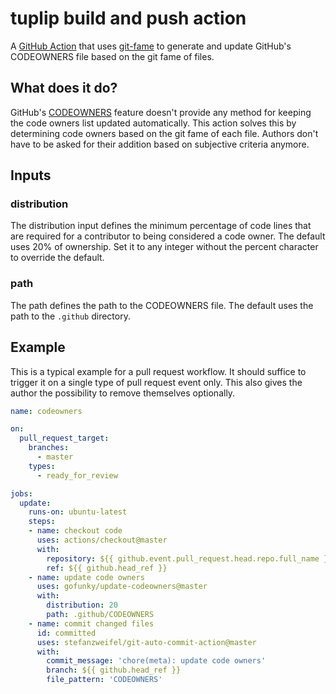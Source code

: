 # tuplip build and push action
A [GitHub Action](https://github.com/features/actions) that uses [git-fame](https://pypi.org/project/git-fame) to generate and update GitHub's CODEOWNERS file based on the git fame of files.

## What does it do?

GitHub's [CODEOWNERS](https://docs.github.com/en/github/creating-cloning-and-archiving-repositories/about-code-owners)
feature doesn't provide any method for keeping the code owners list updated automatically.
This action solves this by determining code owners based on the git fame of each file.
Authors don't have to be asked for their addition based on subjective criteria anymore.

## Inputs

### distribution

The distribution input defines the minimum percentage of code lines that are required for a contributor to being 
considered a code owner.
The default uses 20% of ownership. Set it to any integer without the percent character to override the default.

### path

The path defines the path to the CODEOWNERS file.
The default uses the path to the `.github` directory.

## Example

This is a typical example for a pull request workflow.
It should suffice to trigger it on a single type of pull request event only.
This also gives the author the possibility to remove themselves optionally.

```yaml
name: codeowners

on:
  pull_request_target:
    branches: 
      - master
    types: 
      - ready_for_review

jobs:
  update:
    runs-on: ubuntu-latest
    steps:
    - name: checkout code
      uses: actions/checkout@master
      with:
        repository: ${{ github.event.pull_request.head.repo.full_name }}
        ref: ${{ github.head_ref }}
    - name: update code owners
      uses: gofunky/update-codeowners@master
      with:
        distribution: 20
        path: .github/CODEOWNERS
    - name: commit changed files
      id: committed
      uses: stefanzweifel/git-auto-commit-action@master
      with:
        commit_message: 'chore(meta): update code owners'
        branch: ${{ github.head_ref }}
        file_pattern: 'CODEOWNERS'
```

